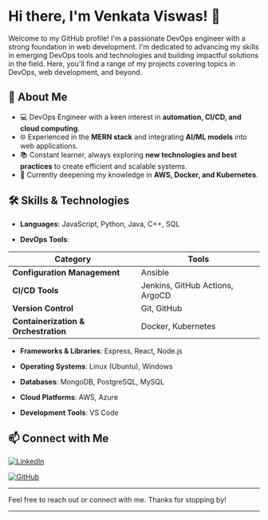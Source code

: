 
# Hi there, I'm Venkata Viswas! 👋

Welcome to my GitHub profile! I'm a passionate DevOps engineer with a strong foundation in web development. I'm dedicated to advancing my skills in emerging DevOps tools and technologies and building impactful solutions in the field. Here, you'll find a range of my projects covering topics in DevOps, web development, and beyond.

## 🚀 About Me

- 💻 DevOps Engineer with a keen interest in **automation, CI/CD, and cloud computing**.
- 🌐 Experienced in the **MERN stack** and integrating **AI/ML models** into web applications.
- 📚 Constant learner, always exploring **new technologies and best practices** to create efficient and scalable systems.
- 🌱 Currently deepening my knowledge in **AWS, Docker, and Kubernetes**.


## 🛠 **Skills & Technologies**

- **Languages**: JavaScript, Python, Java, C++, SQL

- **DevOps Tools**:

| **Category**               | **Tools**                                             |
|----------------------------|-------------------------------------------------------|
| **Configuration Management** | Ansible                                              |
| **CI/CD Tools**             | Jenkins, GitHub Actions, ArgoCD                      |
| **Version Control**         | Git, GitHub                                           |
| **Containerization & Orchestration** | Docker, Kubernetes                           |

- **Frameworks & Libraries**: Express, React, Node.js

- **Operating Systems**: Linux (Ubuntu), Windows

- **Databases**: MongoDB, PostgreSQL, MySQL

- **Cloud Platforms**: AWS, Azure

- **Development Tools**: VS Code


## 📫 Connect with Me

  [![LinkedIn](https://img.shields.io/badge/LinkedIn-0A66C2?style=for-the-badge&logo=linkedin&logoColor=white)](https://www.linkedin.com/in/VenkataViswas)

  [![GitHub](https://img.shields.io/badge/GitHub-181717?style=for-the-badge&logo=github&logoColor=white)](https://github.com/VenkataViswas)



---

Feel free to reach out or connect with me. Thanks for stopping by!

---

